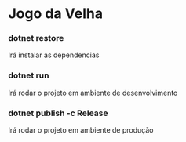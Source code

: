 # Jogo da Velha

### dotnet restore

Irá instalar as dependencias

### dotnet run

Irá rodar o projeto em ambiente de desenvolvimento

### dotnet publish -c Release

Irá rodar o projeto em ambiente de produção
